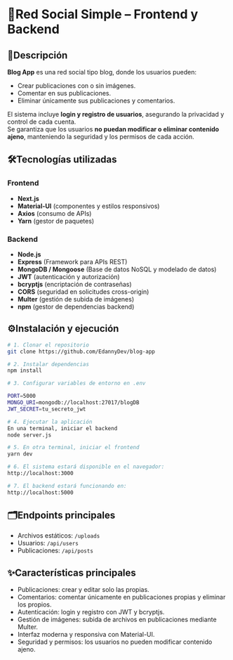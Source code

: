 # 🚀Red Social Simple – Frontend y Backend  

## 📌Descripción  
**Blog App** es una red social tipo blog, donde los usuarios pueden:  
- Crear publicaciones con o sin imágenes.  
- Comentar en sus publicaciones.  
- Eliminar únicamente sus publicaciones y comentarios.  

El sistema incluye **login y registro de usuarios**, asegurando la privacidad y control de cada cuenta.  
Se garantiza que los usuarios **no puedan modificar o eliminar contenido ajeno**, manteniendo la seguridad y los permisos de cada acción.  

## 🛠️Tecnologías utilizadas  
### Frontend  
- **Next.js**  
- **Material-UI** (componentes y estilos responsivos)  
- **Axios** (consumo de APIs)  
- **Yarn** (gestor de paquetes)  

### Backend  
- **Node.js**  
- **Express** (Framework para APIs REST)  
- **MongoDB / Mongoose** (Base de datos NoSQL y modelado de datos)  
- **JWT** (autenticación y autorización)  
- **bcryptjs** (encriptación de contraseñas)  
- **CORS** (seguridad en solicitudes cross-origin)  
- **Multer** (gestión de subida de imágenes)  
- **npm** (gestor de dependencias backend)  

## ⚙️Instalación y ejecución  

```bash
# 1. Clonar el repositorio
git clone https://github.com/EdannyDev/blog-app

# 2. Instalar dependencias
npm install

# 3. Configurar variables de entorno en .env

PORT=5000
MONGO_URI=mongodb://localhost:27017/blogDB
JWT_SECRET=tu_secreto_jwt

# 4. Ejecutar la aplicación
En una terminal, iniciar el backend
node server.js

# 5. En otra terminal, iniciar el frontend
yarn dev

# 6. El sistema estará disponible en el navegador:
http://localhost:3000

# 7. El backend estará funcionando en:
http://localhost:5000

```

## 🗂️Endpoints principales
- Archivos estáticos: `/uploads`
- Usuarios: `/api/users`
- Publicaciones: `/api/posts`

## ✨Características principales
- Publicaciones: crear y editar solo las propias.
- Comentarios: comentar únicamente en publicaciones propias y eliminar los propios.
- Autenticación: login y registro con JWT y bcryptjs.
- Gestión de imágenes: subida de archivos en publicaciones mediante Multer.
- Interfaz moderna y responsiva con Material-UI.
- Seguridad y permisos: los usuarios no pueden modificar contenido ajeno.
